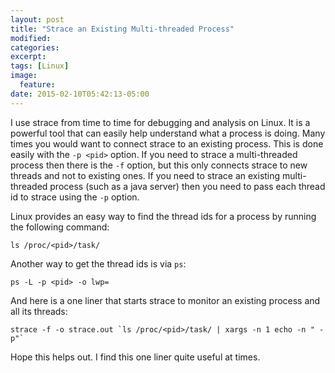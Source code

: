 ```yaml
---
layout: post
title: "Strace an Existing Multi-threaded Process"
modified:
categories:
excerpt:
tags: [Linux]
image:
  feature:
date: 2015-02-10T05:42:13-05:00
---
```


I use strace from time to time for debugging and analysis on Linux. It is a powerful tool that can easily help understand what a process is doing. Many times you would want to connect strace to an existing process. This is done easily with the `-p <pid>` option. If you need to strace a multi-threaded process then there is the `-f` option, but this only connects strace to new threads and not to existing ones. If you need to strace an existing multi-threaded process (such as a java server) then you need to pass each thread id to strace using the `-p` option.

Linux provides an easy way to find the thread ids for a process by running the following command:

    ls /proc/<pid>/task/

Another way to get the thread ids is via `ps`:

    ps -L -p <pid> -o lwp=

And here is a one liner that starts strace to monitor an existing process and all its threads:

    strace -f -o strace.out `ls /proc/<pid>/task/ | xargs -n 1 echo -n " -p"`

Hope this helps out. I find this one liner quite useful at times.

